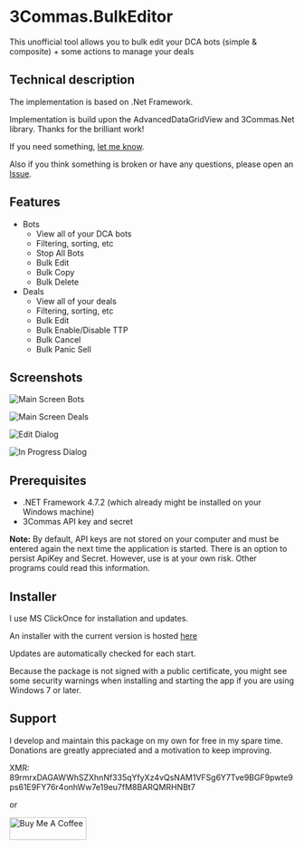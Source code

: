 # 3Commas.BulkEditor

This unofficial tool allows you to bulk edit your DCA bots (simple & composite) + some actions to manage your deals


## Technical description

The implementation is based on .Net Framework.

Implementation is build upon the AdvancedDataGridView and 3Commas.Net library. Thanks for the brilliant work!

If you need something, [let me know](https://github.com/MarcDrexler/3Commas.BulkEditor/issues).

Also if you think something is broken or have any questions, please open an [Issue](https://github.com/MarcDrexler/3Commas.BulkEditor/issues).


## Features

- Bots
  - View all of your DCA bots
  - Filtering, sorting, etc
  - Stop All Bots
  - Bulk Edit
  - Bulk Copy
  - Bulk Delete
- Deals
  - View all of your deals
  - Filtering, sorting, etc
  - Bulk Edit
  - Bulk Enable/Disable TTP
  - Bulk Cancel
  - Bulk Panic Sell

## Screenshots

![Main Screen Bots](https://github.com/MarcDrexler/3Commas.BulkEditor/blob/master/screenshots/MainscreenBots.png)

![Main Screen Deals](https://github.com/MarcDrexler/3Commas.BulkEditor/blob/master/screenshots/MainscreenDeals.png)

![Edit Dialog](https://github.com/MarcDrexler/3Commas.BulkEditor/blob/master/screenshots/EditDialog.png)

![In Progress Dialog](https://github.com/MarcDrexler/3Commas.BulkEditor/blob/master/screenshots/InProgress.png)

## Prerequisites

- .NET Framework 4.7.2 (which already might be installed on your Windows machine)
- 3Commas API key and secret

**Note:** By default, API keys are not stored on your computer and must be entered again the next time the application is started. There is an option to persist ApiKey and Secret. However, use is at your own risk. Other programs could read this information.

## Installer

I use MS ClickOnce for installation and updates.

An installer with the current version is hosted [here](https://marcdrexler.blob.core.windows.net/bulkeditor/BulkEditor.application)

Updates are automatically checked for each start.

Because the package is not signed with a public certificate, you might see some security warnings when installing and starting the app if you are using Windows 7 or later.

## Support

I develop and maintain this package on my own for free in my spare time.
Donations are greatly appreciated and a motivation to keep improving.

XMR: 89rmrxDAGAWWhSZXhnNf335qYfyXz4vQsNAM1VFSg6Y7Tve9BGF9pwte9ps61E9FY76r4onhWw7e19eu7fM8BARQMRHNBt7

or

<a href="https://www.buymeacoffee.com/marcdrexler" target="_blank"><img width="136" height="40" src="https://cdn.buymeacoffee.com/buttons/v2/default-orange.png" alt="Buy Me A Coffee" style="height: 40px !important;width: 136px !important;" ></a>

